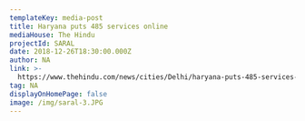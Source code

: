 ```yaml
---
templateKey: media-post
title: Haryana puts 485 services online
mediaHouse: The Hindu
projectId: SARAL
date: 2018-12-26T18:30:00.000Z
author: NA
link: >-
  https://www.thehindu.com/news/cities/Delhi/haryana-puts-485-services-online/article25837840.ece
tag: NA
displayOnHomePage: false
image: /img/saral-3.JPG
---
```


